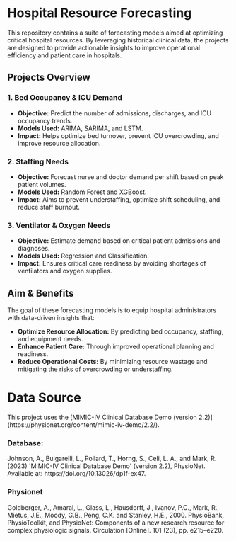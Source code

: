 # Hospital Resource Forecasting

This repository contains a suite of forecasting models aimed at optimizing critical hospital resources. By leveraging historical clinical data, the projects are designed to provide actionable insights to improve operational efficiency and patient care in hospitals.

## Projects Overview

### 1. Bed Occupancy & ICU Demand
- **Objective:** Predict the number of admissions, discharges, and ICU occupancy trends.
- **Models Used:** ARIMA, SARIMA, and LSTM.
- **Impact:** Helps optimize bed turnover, prevent ICU overcrowding, and improve resource allocation.

### 2. Staffing Needs
- **Objective:** Forecast nurse and doctor demand per shift based on peak patient volumes.
- **Models Used:** Random Forest and XGBoost.
- **Impact:** Aims to prevent understaffing, optimize shift scheduling, and reduce staff burnout.

### 3. Ventilator & Oxygen Needs
- **Objective:** Estimate demand based on critical patient admissions and diagnoses.
- **Models Used:** Regression and Classification.
- **Impact:** Ensures critical care readiness by avoiding shortages of ventilators and oxygen supplies.

## Aim & Benefits

The goal of these forecasting models is to equip hospital administrators with data-driven insights that:
- **Optimize Resource Allocation:** By predicting bed occupancy, staffing, and equipment needs.
- **Enhance Patient Care:** Through improved operational planning and readiness.
- **Reduce Operational Costs:** By minimizing resource wastage and mitigating the risks of overcrowding or understaffing.


<h1>Data Source</h1> 
This project uses the [MIMIC-IV Clinical Database Demo (version 2.2)](https://physionet.org/content/mimic-iv-demo/2.2/).  

<h3>Database:</h3>
Johnson, A., Bulgarelli, L., Pollard, T., Horng, S., Celi, L. A., and Mark, R. (2023) 'MIMIC-IV Clinical Database Demo' (version 2.2), PhysioNet. 
Available at: https://doi.org/10.13026/dp1f-ex47.

<h3>Physionet</h3>
Goldberger, A., Amaral, L., Glass, L., Hausdorff, J., Ivanov, P.C., Mark, R., Mietus, J.E., Moody, G.B., Peng, C.K. and Stanley, H.E., 
2000. PhysioBank, PhysioToolkit, and PhysioNet: Components of a new research resource for complex physiologic signals. Circulation [Online]. 
101 (23), pp. e215–e220.
